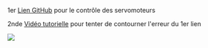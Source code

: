 1er [Lien GitHub](https://github.com/JetsonHacksNano/ServoKit) pour le contrôle des servomoteurs

2nde [Vidéo tutorielle](https://www.youtube.com/watch?v=8YKAtpPSEOk&ab_channel=PaulMcWhorter) pour tenter de contourner l'erreur du 1er lien

![](https://github.com/Poblit0/MiniAtlas/blob/main/Rapports%20s%C3%A9ances/MAUVOISIN%20Paul/S%C3%A9ance%2013/T%C3%A9l%C3%A9op%C3%A9ration.gif)
